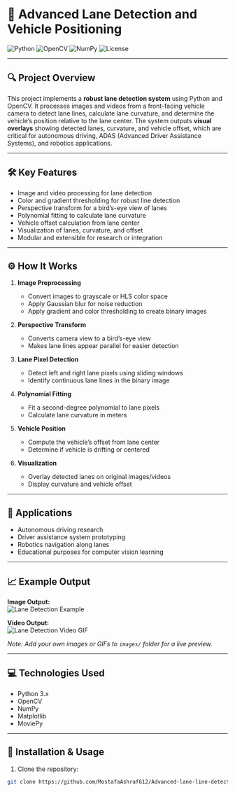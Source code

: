 # 🚗 Advanced Lane Detection and Vehicle Positioning

![Python](https://img.shields.io/badge/Python-3.x-blue) ![OpenCV](https://img.shields.io/badge/OpenCV-4.x-green) ![NumPy](https://img.shields.io/badge/NumPy-1.x-orange) ![License](https://img.shields.io/badge/License-MIT-yellow)

---

## 🔍 Project Overview
This project implements a **robust lane detection system** using Python and OpenCV. It processes images and videos from a front-facing vehicle camera to detect lane lines, calculate lane curvature, and determine the vehicle’s position relative to the lane center. The system outputs **visual overlays** showing detected lanes, curvature, and vehicle offset, which are critical for autonomous driving, ADAS (Advanced Driver Assistance Systems), and robotics applications.

---

## 🛠 Key Features
- Image and video processing for lane detection  
- Color and gradient thresholding for robust line detection  
- Perspective transform for a bird’s-eye view of lanes  
- Polynomial fitting to calculate lane curvature  
- Vehicle offset calculation from lane center  
- Visualization of lanes, curvature, and offset  
- Modular and extensible for research or integration  

---

## ⚙️ How It Works
1. **Image Preprocessing**  
   - Convert images to grayscale or HLS color space  
   - Apply Gaussian blur for noise reduction  
   - Apply gradient and color thresholding to create binary images  

2. **Perspective Transform**  
   - Converts camera view to a bird’s-eye view  
   - Makes lane lines appear parallel for easier detection  

3. **Lane Pixel Detection**  
   - Detect left and right lane pixels using sliding windows  
   - Identify continuous lane lines in the binary image  

4. **Polynomial Fitting**  
   - Fit a second-degree polynomial to lane pixels  
   - Calculate lane curvature in meters  

5. **Vehicle Position**  
   - Compute the vehicle’s offset from lane center  
   - Determine if vehicle is drifting or centered  

6. **Visualization**  
   - Overlay detected lanes on original images/videos  
   - Display curvature and vehicle offset  

---

## 🎯 Applications
- Autonomous driving research  
- Driver assistance system prototyping  
- Robotics navigation along lanes  
- Educational purposes for computer vision learning  

---

## 📈 Example Output

**Image Output:**  
![Lane Detection Example](images/lane_example.png)  

**Video Output:**  
![Lane Detection Video GIF](images/lane_video.gif)  

*Note: Add your own images or GIFs to `images/` folder for a live preview.*

---

## 💻 Technologies Used
- Python 3.x  
- OpenCV  
- NumPy  
- Matplotlib  
- MoviePy  

---

## 🚀 Installation & Usage
1. Clone the repository:
```bash
git clone https://github.com/MostafaAshraf612/Advanced-lane-line-detection-.git

